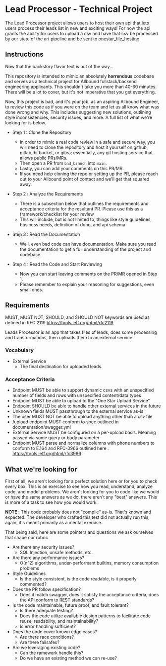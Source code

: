 # Lead Processor - Technical Project

The Lead Processor project allows users to host their own api that lets users process their leads list in new and exciting ways! For now the api grants the ability for users to upload a csv and have that csv be processed by our state of the art pipeline and be sent to onestar_file_hosting. 

## Instructions
Now that the backstory flavor text is out of the way...

This repository is intended to mimic an absolutely **horrendous** codebase and serves as a technical project for Allbound fullstack/backend engineering applicants. This shouldn't take you more than 40-60 minutes. There will be a lot to cover, but it's not imperative that you get everything.

Now, this project is bad, and it's your job, as an aspiring Allbound Engineer, to review this code as if you were on the team and let us all know what was done wrong and why. This includes suggesting new solutions, outlining style inconsistencies, security issues, and more. A full list of what we're looking for is below.

* Step 1 : Clone the Repository
    * In order to mimic a real code review in a safe and secure way, you will need to clone the repository and host it yourself on github, gitlab, bitbucket, or gitea; essentially, any git hosting service that allows public PRs/MRs. 
    * Then open a PR from `bad_branch` into `main`.
    * Lastly, you can add your comments on this PR/MR.
    * If you need help cloning the repo or setting up the PR, please reach out to your Allbound point of contact and we'll get that squared away.

* Step 2 : Analyze the Requirements
    * There is a subsection below that outlines the requirements and acceptance criteria for the resultant PR. Please use this as a framework/checklist for your review
    * This will include, but is not limited to, things like style guidelines, business needs, definition of done, and api schema
    
* Step 3 : Read the Documentation
    * Well, even bad code can have documentation. Make sure you read the documentation to get a full understanding of the project and codebase.
    
* Step 4 : Read the Code and Start Reviewing
    * Now you can start leaving comments on the PR/MR opened in Step 1.
    * Please remember to explain your reasoning for suggestions, even small ones.
    

## Requirements
MUST, MUST NOT, SHOULD, and SHOULD NOT keywords are used as defined in RFC 2119 https://tools.ietf.org/html/rfc2119

Leads Processor is an app that takes files of leads, does some processing and transformations, then uploads them to an external service.

### Vocabulary 
* External Service
    * The final destination for uploaded leads.


### Acceptance Criteria
* Endpoint MUST be able to support dynamic csvs with an unspecified number of fields and rows with unspecified content/data types
* Endpoint MUST be able to upload to the "One Star Upload Service"
* Endpoint SHOULD be able to handle other external services in the future
* Unknown fields MUST passthrough to the external service as-is
* The user MUST NOT be able to upload anything other than a csv file
* /upload endpoint MUST conform to spec outlined in documentation/swagger.yml
* External Service MUST be configured on a per-upload basis. Meaning passed via some query or body parameter
* Endpoint MUST parse and normalize columns with phone numbers to conform to E.164 and RFC-3966 outlined here : https://tools.ietf.org/html/rfc3966

## What we're looking for
First of all, we aren't looking for a perfect solution here or for you to check every box. This is an exercise to see how you read, understand, analyze code, and model problems. We aren't looking for you to code like we would or have the same answers as we do, there aren't any "best" answers. This is more of a task to see how you would work.

**NOTE :** This code probably does not "compile" as-is. That's known and expected. The developer who crafted this test did not actually run this, again, it's meant primarily as a mental exercise.

That being said, here are some pointers and questions we ask ourselves that shape our rubric

* Are there any security issues?
    * SQL Injection, unsafe methods, etc.
* Are there any performance issues?
    * O(n^2) algorithms, under-performant builtins, memory consumption problems
* Style Guidelines
    * Is the style consistent, is the code readable, is it properly commented?
* Does the PR follow specification?
    * Does it match swagger, does it satisfy the acceptance criteria, does the API conform to REST standards?
* Is the code maintainable, future proof, and fault tolerant?
    * Is there adequate testing? 
    * Does the code utilize available design patterns to facilitate code reuse, readability, and maintainability?
    * Is error handling sufficient?
* Does the code cover known edge cases?
    * Are there race conditions?
    * Are there failsafes?
* Are we leveraging existing code?
    * Can the ramework handle this?
    * Do we have an existing method we can re-use?
